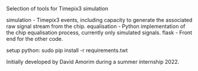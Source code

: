 Selection of tools for Timepix3 simulation

simulation - Timepix3 events, including capacity to generate the associated raw signal stream from the chip. 
equalisation - Python implementation of the chip equalisation process, currently only simulated signals.
flask - Front end for the other code.

setup python:
sudo pip install -r requirements.twt

Initially developed by David Amorim during a summer internship 2022.
